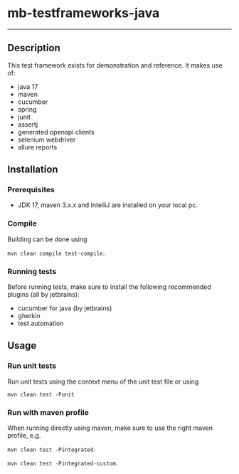 # mb-testframeworks-java

***

## Description

This test framework exists for demonstration and reference. It makes use of:

- java 17
- maven
- cucumber
- spring
- junit
- assertj
- generated openapi clients
- selenium webdriver
- allure reports

## Installation

### Prerequisites

- JDK 17, maven 3.x.x and IntelliJ are installed on your local pc.

### Compile

Building can be done using

`mvn clean compile test-compile`.

### Running tests

Before running tests, make sure to install the following recommended plugins (all by jetbrains):

- cucumber for java (by jetbrains)
- gherkin
- test automation

## Usage

### Run unit tests

Run unit tests using the context menu of the unit test file or using

`mvn clean test -Punit`

### Run with maven profile

When running directly using maven, make sure to use the right maven profile, e.g.

`mvn clean test -Pintegrated`.

`mvn clean test -Pintegrated-custom`.